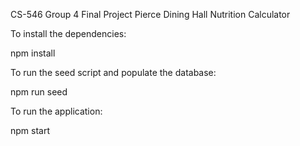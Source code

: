 CS-546 Group 4 Final Project
Pierce Dining Hall Nutrition Calculator

To install the dependencies:

npm install

To run the seed script and populate the database:

npm run seed

To run the application:

npm start
